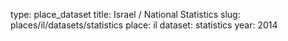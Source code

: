 type: place_dataset
title: Israel / National Statistics
slug: places/il/datasets/statistics
place: il
dataset: statistics
year: 2014
